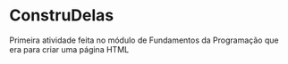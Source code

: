 # ConstruDelas

Primeira atividade feita no módulo de Fundamentos da Programação que era para criar uma página HTML
